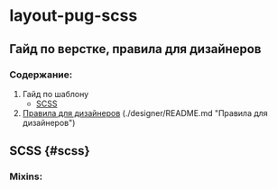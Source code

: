 # layout-pug-scss
## Гайд по верстке, правила для дизайнеров
### Содержание:
1. Гайд по шаблону
   * [SCSS](#scss "SCSS")
2. [Правила для дизайнеров](designers) (./designer/README.md "Правила для дизайнеров")

## SCSS {#scss}
### Mixins: